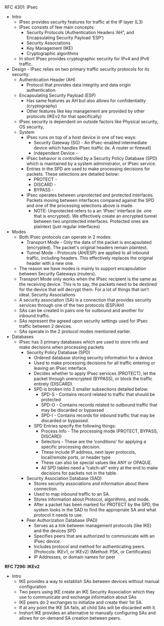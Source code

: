 RFC 4301: IPsec

- Intro
  - IPsec provides security features for traffic at the IP layer (L3)
  - IPsec consists of few main concepts:
    - Security Protocols (Authentication Headers ‘AH”, and Encapsulating Security Payload ‘ESP’)
    - Security Associations
    - Key Management (IKE)
    - Cryptographic algorithms
  - In short IPsec provides cryptographic security for IPv4 and IPv6 traffic.
- Design - IPsec relies on two primary traffic security protocols for its security:
  - Authentication Header (AH)
    - Protocol that provides data integrity and data origin authentication
  - Encapsulating Security Payload (ESP)
    - Has same features as AH but also allows for confidentiality (cryptography)
    - Other features like key management are provided by other protocols (IKEv2 for that specifically)
  - IPsec security is dependent on outside factors like Physical security, OS security,
  - System
    - IPsec runs on top of a host device in one of two ways:
      - Security Gateway (SG) - An IPsec-enabled intermediate device which handles IPsec traffic (ie. A router or firewall)
      - Independent Device -
    - IPsec behavior is controlled by a Security Policy Database (SPD) which is maintained by a system administrator, or IPsec service.
    - Entries in the SPD are used to make processing decisions for packets. These selections are detailed below:
      - PROTECT -
      - DISCARD -
      - BYPASS -
    - IPsec operates between unprotected and protected interfaces. Packets moving between interfaces compared against the SPD and one of the processing selections above is made.
      - NOTE: Unprotected refers to a an ‘IPsec’ interface (ie. one that is encrypted). We effectively create an encrypted tunnel between two unprotected interfaces. Protected ones are plaintext (just regular interfaces)
- Modes
  - Both IPsec protocols can operate in 2 modes:
    - Transport Mode - Only the data of the packet is encapsulated (encrypted). The packet's original headers remain plaintext.
    - Tunnel Mode - Protocols (AH/ESP) are applied to all inbound traffic, including headers. This effectively replaces the original header with a new one.
  - The reason we have modes is mainly to support encapsulation between Security Gateways (routers).
  - Transport Mode only works when the IPsec recipient is the same as the receiving device. This is to say, the packets need to be destined for the device that will decrypt them.
    For a lot of things that isn’t ideal.
    Security Associations
  - A security association (SA) is a connection that provides security services through one of the two protocols (ESP/AH)
  - SAs can be created in pairs one for outbound and another for inbound traffic.
  - SAs represent the agreed upon security settings used for IPsec traffic between 2 devices.
  - SAs operate in the 2 protocol modes mentioned earlier.
- Databases
  - IPsec has 3 primary databases which are used to store info and make decisions when processing packets
    - Security Policy Database (SPD)
      - Ordered database storing security information for a device
      - Used to make processing decisions for all traffic entering or leaving an IPsec interface.
      - Decides whether to apply IPsec services (PROTECT), let the packet through unencrypted (BYPASS), or block the traffic entirely (DISCARD).
      - SPD is broken into 3 smaller subsections detailed below:
        - SPD-S - Contains record related to traffic that should be protected
        - SPD-O - Contains records related to outbound traffic that may be discarded or bypassed
        - SPD-I - Contains records for inbound traffic that may be discarded or bypassed.
      - SPD Entries specify the following things:
        - Process Info - The processing mode (PROTECT, BYPASS, DISCARD)
        - Selectors - These are the ‘conditions’ for applying a specific processing decision.
        - These include IP address, next layer protocols, local/remote ports, or header type
        - These can also be special values like ANY or OPAQUE.
        - All SPD tables need a “catch-all” entry at the end to make decisions for packets not in the table.
    - Security Association Database (SAD)
      - Stores security associations and information about there connection.
      - Used to map inbound traffic to an SA.
      - Stores information about Protocol, algorithms, and mode.
      - After a packet has been marked for PROTECT by the SPD, the system looks in the SAD to find the appropriate SA and what protocol it needs to use.
    - Peer Authorization Database (PAD)
      - Serves as a link between management protocols (like IKE) and the devices SPD
      - Specifies peers that are authorized to communicate with an IPsec device.
      - Includes protocol and method for authenticating peers. (Protocols: IKEv1, or IKEv2) (Method: PSK, or Certificates)
      - IP Addresses, or domain names for peer

**RFC 7296: IKEv2**

- Intro
  - IKE provides a way to establish SAs between devices without manual configuration
  - Two peers using IKE create an IKE Security Association which they use to communicate and exchange information about SAs
  - IKE peers do 2 exchanges to initialize and create their 1st SA.
  - If at any point the IKE SA fails, all child SAs will be discarded with it.
  - Inshort IKE provides an alternative to manually configuring SAs and allows for on-demand SA creation between peers.
